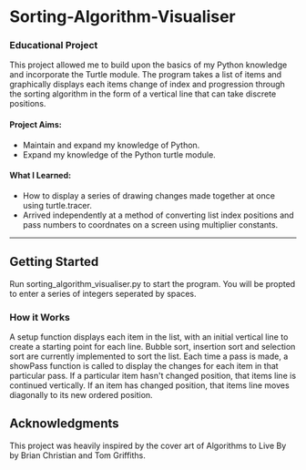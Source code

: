 # Sorting-Algorithm-Visualiser

### Educational Project  
This project allowed me to build upon the basics of my Python knowledge and incorporate the Turtle module. The program takes a list of items and graphically displays each items change of index and progression through the sorting algorithm in the form of a vertical line that can take discrete positions.

#### Project Aims:
- Maintain and expand my knowledge of Python.
- Expand my knowledge of the Python turtle module.

#### What I Learned:
- How to display a series of drawing changes made together at once using turtle.tracer.
- Arrived independently at a method of converting list index positions and pass numbers to coordnates on a screen using multiplier constants.

-------------------------------------------------------

## Getting Started
Run sorting_algorithm_visualiser.py to start the program. You will be propted to enter a series of integers seperated by spaces.

### How it Works
A setup function displays each item in the list, with an initial vertical line to create a starting point for each line.
Bubble sort, insertion sort and selection sort are currently implemented to sort the list.
Each time a pass is made, a showPass function is called to display the changes for each item in that particular pass.
If a particular item hasn't changed position, that items line is continued vertically.
If an item has changed position, that items line moves diagonally to its new ordered position.

## Acknowledgments
This project was heavily inspired by the cover art of Algorithms to Live By by Brian Christian and Tom Griffiths.

